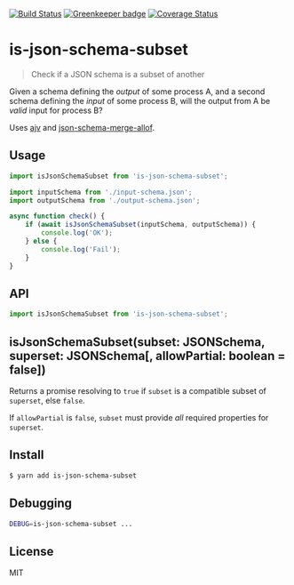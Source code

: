 [![Build Status](https://travis-ci.com/haggholm/is-json-schema-subset.svg?branch=master)](https://travis-ci.com/haggholm/is-json-schema-subset)
[![Greenkeeper badge](https://badges.greenkeeper.io/greenkeeperio/badges.svg)](https://greenkeeper.io/)
[![Coverage Status](https://coveralls.io/repos/github/haggholm/is-json-schema-subset/badge.svg?branch=master)](https://coveralls.io/github/haggholm/is-json-schema-subset?branch=master)

# is-json-schema-subset

> Check if a JSON schema is a subset of another

Given a schema defining the _output_ of some process A, and
a second schema defining the _input_ of some process B, will the output from A
be _valid_ input for process B?

Uses [ajv](https://github.com/epoberezkin/ajv) and
[json-schema-merge-allof](https://github.com/mokkabonna/json-schema-merge-allof).

## Usage

```js
import isJsonSchemaSubset from 'is-json-schema-subset';

import inputSchema from './input-schema.json';
import outputSchema from './output-schema.json';

async function check() {
	if (await isJsonSchemaSubset(inputSchema, outputSchema)) {
		console.log('OK');
	} else {
		console.log('Fail');
	}
}
```

## API

```js
import isJsonSchemaSubset from 'is-json-schema-subset';
```

## isJsonSchemaSubset(subset: JSONSchema, superset: JSONSchema[, allowPartial: boolean = false])

Returns a promise resolving to `true` if `subset` is a compatible subset of `superset`,
else `false`.

If `allowPartial` is `false`, `subset` must provide _all_ required properties for `superset`.

## Install

```bash
$ yarn add is-json-schema-subset
```

## Debugging

```bash
DEBUG=is-json-schema-subset ...
```

## License

MIT
